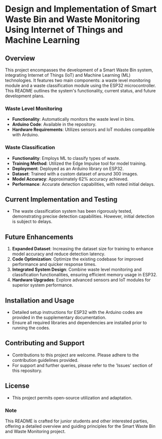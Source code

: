 
# Design and Implementation of Smart Waste Bin and Waste Monitoring Using Internet of Things and Machine Learning

## Overview
This project encompasses the development of a Smart Waste Bin system, integrating Internet of Things (IoT) and Machine Learning (ML) technologies. It features two main components: a waste level monitoring module and a waste classification module using the ESP32 microcontroller. This README outlines the system's functionality, current status, and future development plans.

### Waste Level Monitoring
- **Functionality**: Automatically monitors the waste level in bins.
- **Arduino Code**: Available in the repository.
- **Hardware Requirements**: Utilizes sensors and IoT modules compatible with Arduino.

### Waste Classification
- **Functionality**: Employs ML to classify types of waste.
- **Training Method**: Utilized the Edge Impulse tool for model training.
- **Deployment**: Deployed as an Arduino library on ESP32.
- **Dataset**: Trained with a custom dataset of around 300 images.
- **Model Accuracy**: Approximately 62% accuracy achieved.
- **Performance**: Accurate detection capabilities, with noted initial delays.

## Current Implementation and Testing
- The waste classification system has been rigorously tested, demonstrating precise detection capabilities. However, initial detection is subject to delays.

## Future Enhancements
1. **Expanded Dataset**: Increasing the dataset size for training to enhance model accuracy and reduce detection latency.
2. **Code Optimization**: Optimize the existing codebase for improved performance and quicker response times.
3. **Integrated System Design**: Combine waste level monitoring and classification functionalities, ensuring efficient memory usage in ESP32.
4. **Hardware Upgrades**: Explore advanced sensors and IoT modules for superior system performance.

## Installation and Usage
- Detailed setup instructions for ESP32 with the Arduino codes are provided in the supplementary documentation.
- Ensure all required libraries and dependencies are installed prior to running the codes.

## Contributing and Support
- Contributions to this project are welcome. Please adhere to the contribution guidelines provided.
- For support and further queries, please refer to the 'Issues' section of this repository.

## License
- This project permits open-source utilization and adaptation.

### Note
This README is crafted for junior students and other interested parties, offering a detailed overview and guiding principles for the Smart Waste Bin and Waste Monitoring project.
